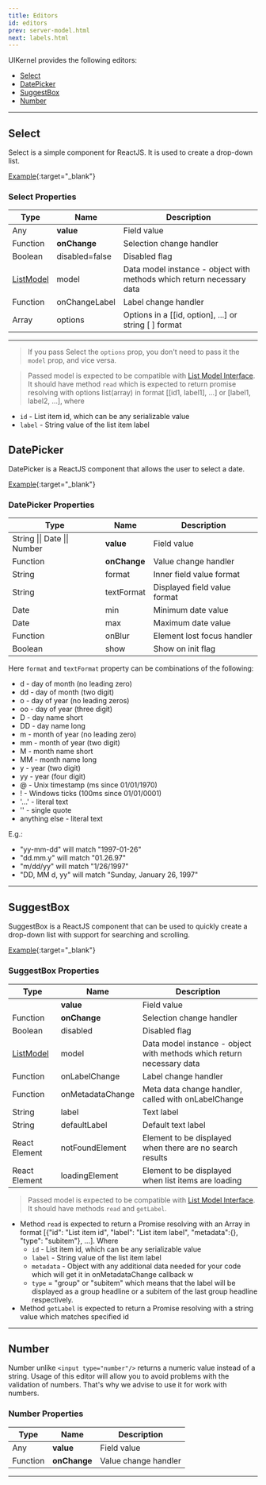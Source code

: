 ```yaml
---
title: Editors
id: editors
prev: server-model.html
next: labels.html
---
```


UIKernel provides the following editors:

* [Select](#Select)
* [DatePicker](#DatePicker)
* [SuggestBox](#SuggestBox)
* [Number](#Number)

---

## <span id="Select">Select</span>
Select is a simple component for ReactJS. It is used to create a drop-down list.

[Example](select.html){:target="_blank"}

### Select Properties

| Type                         | Name           | Description |
|------------------------------|----------------|--------------|
| Any                          | **value**      | Field value |
| Function                     | **onChange**   | Selection change handler |
| Boolean                      | disabled=false | Disabled flag |
| [ListModel](list-model.html) | model          | Data model instance - object with methods which return necessary data |
| Function                     | onChangeLabel  | Label change handler |
| Array                        | options        | Options in a [[id, option], ...] or string [ ] format |

---
>If you pass Select the `options` prop, you don't need to pass it the `model` prop, and vice versa.

>Passed model is expected to be compatible with [List Model Interface](list-model.html).
 It should have method `read` which is expected to return promise resolving with options list(array)
 in format [[id1, label1], ...] or [label1, label2, ...],  where
  - `id` - List item id, which can be any serializable value
  - `label` - String value of the list item label

## <span id="DatePicker">DatePicker</span>
DatePicker is a ReactJS component that allows the user to select a date.

[Example](datepicker.html){:target="_blank"}

### DatePicker Properties

| Type                         | Name         | Description  |
|------------------------------|--------------|--------------|
| String \|\| Date \|\| Number | **value**    | Field value  |
| Function                     | **onChange** | Value change handler |
| String                       | format       | Inner field value format |
| String                       | textFormat   | Displayed field value format |
| Date                         | min          | Minimum date value |
| Date                         | max          | Maximum date value |
| Function                     | onBlur       | Element lost focus handler |
| Boolean                      | show         | Show on init flag |

Here `format` and `textFormat` property can be combinations of the following:
- d - day of month (no leading zero)
- dd - day of month (two digit)
- o - day of year (no leading zeros)
- oo - day of year (three digit)
- D - day name short
- DD - day name long
- m - month of year (no leading zero)
- mm - month of year (two digit)
- M - month name short
- MM - month name long
- y - year (two digit)
- yy - year (four digit)
- @ - Unix timestamp (ms since 01/01/1970)
- ! - Windows ticks (100ms since 01/01/0001)
- '...' - literal text
- '' - single quote
- anything else - literal text

E.g.:
- "yy-mm-dd"    will match "1997-01-26"
- "dd.mm.y" will match "01.26.97"
- "m/dd/yy" will match "1/26/1997"
- "DD, MM d, yy" will match "Sunday, January 26, 1997"

---

## <span id="SuggestBox">SuggestBox</span>
SuggestBox is a ReactJS component that can be used to quickly create a drop-down list with support for searching and scrolling.

[Example](suggest-box.html){:target="_blank"}

### SuggestBox Properties

| Type                         | Name               | Description                                                           |
|------------------------------|--------------------|-----------------------------------------------------------------------|
|                              | **value**          | Field value                                                           |
| Function                     | **onChange**       | Selection change handler                                              |
| Boolean                      | disabled           | Disabled flag                                                         |
| [ListModel](list-model.html) | model              | Data model instance - object with methods which return necessary data |
| Function                     | onLabelChange      | Label change handler                                                  |
| Function                     | onMetadataChange   | Meta data change handler, called with onLabelChange                   |
| String                       | label              | Text label                                                            |
| String                       | defaultLabel       | Default text label                                                    |
| React Element                | notFoundElement    | Element to be displayed when there are no search results              |
| React Element                | loadingElement     | Element to be displayed when list items are loading                   |

> Passed model is expected to be compatible with [List Model Interface](list-model.html).
  It should have methods `read` and `getLabel`.
  - Method `read` is expected to return a Promise resolving with an Array in format
    \[{"id": "List item id", "label": "List item label", "metadata":{}, "type": "subitem"}, ...\].
    Where
    - `id` - List item id, which can be any serializable value
    - `label` - String value of the list item label
    - `metadata` - Object with any additional data needed for your code which will get it in onMetadataChange callback w
    - `type` = "group" or "subitem" which means that the label will be displayed as a group headline
      or a subitem of the last group headline respectively.
  - Method `getLabel` is expected to return a Promise resolving with a string value which matches specified id

---

## <span id="Number">Number</span>
Number unlike `<input type="number"/>` returns a numeric value instead of a string. Usage of this editor will allow
you to avoid problems with the validation of numbers. That's why we advise to use it for work with numbers.

### Number Properties

| Type     | Name         | Description          |
|----------|--------------|----------------------|
| Any      | **value**    | Field value          |
| Function | **onChange** | Value change handler |

---
